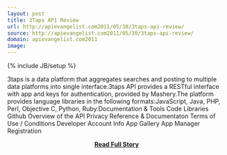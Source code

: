 ```yaml
---
layout: post
title: 3Taps API Review
url: http://apievangelist.com2011/05/30/3taps-api-review/
source: http://apievangelist.com2011/05/30/3taps-api-review/
domain: apievangelist.com2011
image: 
---
```

{% include JB/setup %}<p>3taps is a data platform that aggregates searches and posting to multiple data platforms into single interface.3taps API provides a RESTful interface with app and keys for authentication, provided by Mashery.The platform provides language libraries in the following formats:JavaScript, Java, PHP, Perl, Objective C, Python, Ruby.Documentation &amp; Tools Code Libraries Github Overview of the API Privacy Reference &amp; Documentaton Terms of Use / Conditions Developer Account Info App Gallery App Manager Registration  </p>
<center><p><a href="http://apievangelist.com2011/05/30/3taps-api-review/" style='padding:25px; font-sze:18px; font-weight: bold;'>Read Full Story</a></p></center>
